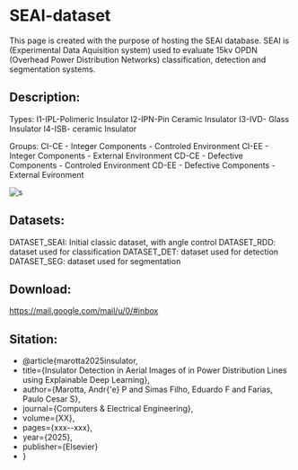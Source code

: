 # SEAI-dataset

This page is created with the purpose of hosting the SEAI database.
SEAI is (Experimental Data Aquisition system) used to evaluate 15kv OPDN (Overhead Power Distribution Networks) classification, detection and segmentation systems.  

## Description:

Types:
I1-IPL-Polimeric Insulator
I2-IPN-Pin Ceramic Insulator
I3-IVD- Glass Insulator
I4-ISB- ceramic Insulator

Groups:
CI-CE - Integer Components - Controled Environment
CI-EE - Integer Components - External Environment
CD-CE - Defective Components - Controled Environment
CD-EE - Defective Components - External Evironment


![s](https://github.com/andremarotta/seai-dataset/assets/55545244/3bb80d01-53dc-4506-8677-5d84ac7c9404)

## Datasets:
DATASET_SEAI: Initial classic dataset, with angle control 
DATASET_RDD: dataset used for classification 
DATASET_DET: dataset used for detection
DATASET_SEG: dataset used for segmentation

##  Download:
https://mail.google.com/mail/u/0/#inbox

##  Sitation:
* @article{marotta2025insulator,
* title={Insulator Detection in Aerial Images of in Power Distribution Lines using Explainable Deep Learning},
* author={Marotta, Andr{\'e} P and Simas Filho, Eduardo F and Farias, Paulo Cesar S},
* journal={Computers \& Electrical Engineering},
* volume={XX},
* pages={xxx--xxx},
* year={2025},
* publisher={Elsevier}
* }



